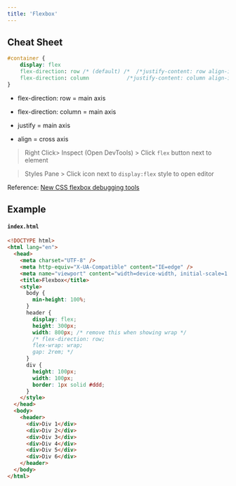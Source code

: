 ```yaml
---
title: 'Flexbox'
---
```


## Cheat Sheet

```css
#container {
    display: flex
    flex-direction: row /* (default) /*  /*justify-content: row align-items: column */
    flex-direction: column            /*justify-content: column align-items: row */
}
```

- flex-direction: row = main axis
- flex-direction: column = main axis

- justify = main axis
- align = cross axis

> Right Click> Inspect (Open DevTools) > Click `flex` button next to element

> Styles Pane > Click icon next to `display:flex` style to open editor

Reference: [New CSS flexbox debugging tools](https://developer.chrome.com/blog/new-in-devtools-90/#flexbox)

## Example

#### `index.html`

```html
<!DOCTYPE html>
<html lang="en">
  <head>
    <meta charset="UTF-8" />
    <meta http-equiv="X-UA-Compatible" content="IE=edge" />
    <meta name="viewport" content="width=device-width, initial-scale=1.0" />
    <title>Flexbox</title>
    <style>
      body {
        min-height: 100%;
      }
      header {
        display: flex;
        height: 300px;
        width: 800px; /* remove this when showing wrap */
        /* flex-direction: row;
        flex-wrap: wrap;
        gap: 2rem; */
      }
      div {
        height: 100px;
        width: 100px;
        border: 1px solid #ddd;
      }
    </style>
  </head>
  <body>
    <header>
      <div>Div 1</div>
      <div>Div 2</div>
      <div>Div 3</div>
      <div>Div 4</div>
      <div>Div 5</div>
      <div>Div 6</div>
    </header>
  </body>
</html>
```

